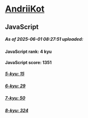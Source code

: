 # [AndriiKot](https://www.codewars.com/users/AndriiKot) 

## JavaScript

##### As of 2025-06-01 08:27:51 uploaded:

#### JavaScript rank: 4 kyu

#### JavaScript score: 1351

##### [5-kyu: 15](https://github.com/AndriiKot/JavaScript__CodeWars/tree/main/kyu-5)

##### [6-kyu: 29](https://github.com/AndriiKot/JavaScript__CodeWars/tree/main/kyu-6)

##### [7-kyu: 50](https://github.com/AndriiKot/JavaScript__CodeWars/tree/main/kyu-7)

##### [8-kyu: 324](https://github.com/AndriiKot/JavaScript__CodeWars/tree/main/kyu-8)

